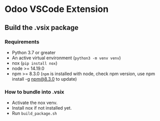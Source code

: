 # Odoo VSCode Extension

## Build the .vsix package

### Requirements

- Python 3.7 or greater
- An active virtual environment (`python3 -m venv venv`)
- nox (`pip install nox`)
- node >= 14.19.0
- npm >= 8.3.0 (`npm` is installed with node, check npm version, use npm install -g npm@8.3.0 to update)

### How to bundle into .vsix

- Activate the nox venv.
- Install nox if not installed yet.
- Run `build_package.sh
`
